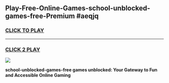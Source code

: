 
## Play-Free-Online-Games-school-unblocked-games-free-Premium #aeqjq
<h3>
<a href="https://premium.freeplayer.one?title=school-unblocked-games-free&ref=8M">CLICK TO PLAY</a></h3>
<hr>

<h3>
<a href="https://premium.freeplayer.one?title=school-unblocked-games-free&ref=8M">CLICK 2 PLAY</a>
  
</h3>

<a href="https://premium.freeplayer.one?title=school-unblocked-games-free&ref=8M"><img src="https://clearcache.store/games.png"></a>


**school-unblocked-games-free games unblocked: Your Gateway to Fun and Accessible Online Gaming**
